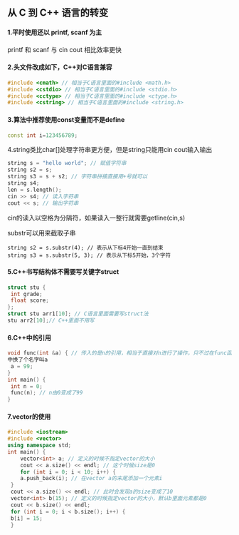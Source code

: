 ## 从 C 到 C++ 语言的转变

#### 1.平时使用还以 printf, scanf 为主

printf 和 scanf 与 cin cout 相比效率更快

#### 2.头文件改成如下，C++对C语言兼容

```c++
#include <cmath> // 相当于C语⾔⾥⾯的#include <math.h>
#include <cstdio> // 相当于C语⾔⾥⾯的#include <stdio.h>
#include <cctype> // 相当于C语⾔⾥⾯的#include <ctype.h>
#include <cstring> // 相当于C语⾔⾥⾯的#include <string.h>
```

#### 3.算法中推荐使用const变量而不是define

```c++
const int i=123456789;
```

4.string类比char[]处理字符串更方便，但是string只能用cin cout输入输出

```C++
string s = "hello world"; // 赋值字符串
string s2 = s;
string s3 = s + s2; // 字符串拼接直接⽤+号就可以
string s4;
len = s.length();
cin >> s4; // 读⼊字符串
cout << s; // 输出字符串
```

cin的读入以空格为分隔符，如果读入一整行就需要getline(cin,s)

substr可以用来截取子串

```
string s2 = s.substr(4); // 表示从下标4开始⼀直到结束
string s3 = s.substr(5, 3); // 表示从下标5开始，3个字符
```

#### 5.C++书写结构体不需要写关键字struct

```C++
struct stu {
 int grade;
 float score;
};
struct stu arr1[10]; // C语⾔⾥⾯需要写struct法
stu arr2[10];// C++⾥⾯不⽤写
```

#### 6.C++中的引用

```C++
void func(int &a) { // 传⼊的是n的引⽤，相当于直接对n进⾏了操作，只不过在func函数
中换了个名字叫a
 a = 99;
}
int main() {
 int n = 0;
 func(n); // n由0变成了99
}
```

#### 7.vector的使用

```C++
#include <iostream>
#include <vector>
using namespace std;
int main() {
 	vector<int> a; // 定义的时候不指定vector的⼤⼩
 	cout << a.size() << endl; // 这个时候size是0
    for (int i = 0; i < 10; i++) {
	a.push_back(i); // 在vector a的末尾添加⼀个元素i
 }
 cout << a.size() << endl; // 此时会发现a的size变成了10
 vector<int> b(15); // 定义的时候指定vector的⼤⼩，默认b⾥⾯元素都是0
 cout << b.size() << endl;
 for (int i = 0; i < b.size(); i++) {
 b[i] = 15;
 }
```

